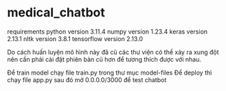 # medical_chatbot
requirements
python version 3.11.4
numpy version 1.23.4
keras version 2.13.1
nltk version 3.8.1
tensorflow version 2.13.0

Do cách huấn luyện mô hình này đã cũ các thư viện có thể xảy ra xung đột
nên cần phải cài đặt phiên bản cũ hơn để tương thích được với nhau.

Để train model chạy file train.py trong thư mục model-files
Để deploy thì chạy file app.py sau đó mở 0.0.0.0/3000 để test chatbot
